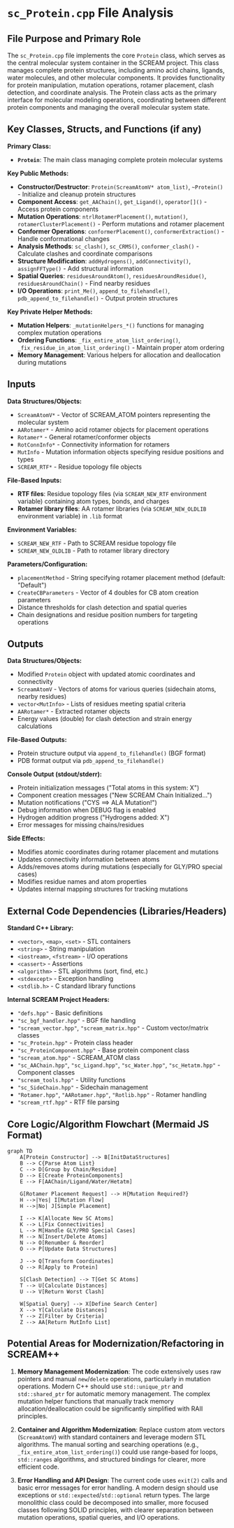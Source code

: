 # `sc_Protein.cpp` File Analysis

## File Purpose and Primary Role

The `sc_Protein.cpp` file implements the core `Protein` class, which serves as the central molecular system container in the SCREAM project. This class manages complete protein structures, including amino acid chains, ligands, water molecules, and other molecular components. It provides functionality for protein manipulation, mutation operations, rotamer placement, clash detection, and coordinate analysis. The Protein class acts as the primary interface for molecular modeling operations, coordinating between different protein components and managing the overall molecular system state.

## Key Classes, Structs, and Functions (if any)

**Primary Class:**

- **`Protein`**: The main class managing complete protein molecular systems

**Key Public Methods:**

- **Constructor/Destructor**: `Protein(ScreamAtomV* atom_list)`, `~Protein()` - Initialize and cleanup protein structures
- **Component Access**: `get_AAChain()`, `get_Ligand()`, `operator[]()` - Access protein components
- **Mutation Operations**: `ntrlRotamerPlacement()`, `mutation()`, `rotamerClusterPlacement()` - Perform mutations and rotamer placement
- **Conformer Operations**: `conformerPlacement()`, `conformerExtraction()` - Handle conformational changes
- **Analysis Methods**: `sc_clash()`, `sc_CRMS()`, `conformer_clash()` - Calculate clashes and coordinate comparisons
- **Structure Modification**: `addHydrogens()`, `addConnectivity()`, `assignFFType()` - Add structural information
- **Spatial Queries**: `residuesAroundAtom()`, `residuesAroundResidue()`, `residuesAroundChain()` - Find nearby residues
- **I/O Operations**: `print_Me()`, `append_to_filehandle()`, `pdb_append_to_filehandle()` - Output protein structures

**Key Private Helper Methods:**

- **Mutation Helpers**: `_mutationHelpers_*()` functions for managing complex mutation operations
- **Ordering Functions**: `_fix_entire_atom_list_ordering()`, `_fix_residue_in_atom_list_ordering()` - Maintain proper atom ordering
- **Memory Management**: Various helpers for allocation and deallocation during mutations

## Inputs

**Data Structures/Objects:**

- `ScreamAtomV*` - Vector of SCREAM_ATOM pointers representing the molecular system
- `AARotamer*` - Amino acid rotamer objects for placement operations
- `Rotamer*` - General rotamer/conformer objects
- `RotConnInfo*` - Connectivity information for rotamers
- `MutInfo` - Mutation information objects specifying residue positions and types
- `SCREAM_RTF*` - Residue topology file objects

**File-Based Inputs:**

- **RTF files**: Residue topology files (via `SCREAM_NEW_RTF` environment variable) containing atom types, bonds, and charges
- **Rotamer library files**: AA rotamer libraries (via `SCREAM_NEW_OLDLIB` environment variable) in `.lib` format

**Environment Variables:**

- `SCREAM_NEW_RTF` - Path to SCREAM residue topology file
- `SCREAM_NEW_OLDLIB` - Path to rotamer library directory

**Parameters/Configuration:**

- `placementMethod` - String specifying rotamer placement method (default: "Default")
- `CreateCBParameters` - Vector of 4 doubles for CB atom creation parameters
- Distance thresholds for clash detection and spatial queries
- Chain designations and residue position numbers for targeting operations

## Outputs

**Data Structures/Objects:**

- Modified `Protein` object with updated atomic coordinates and connectivity
- `ScreamAtomV` - Vectors of atoms for various queries (sidechain atoms, nearby residues)
- `vector<MutInfo>` - Lists of residues meeting spatial criteria
- `AARotamer*` - Extracted rotamer objects
- Energy values (double) for clash detection and strain energy calculations

**File-Based Outputs:**

- Protein structure output via `append_to_filehandle()` (BGF format)
- PDB format output via `pdb_append_to_filehandle()`

**Console Output (stdout/stderr):**

- Protein initialization messages ("Total atoms in this system: X")
- Component creation messages ("New SCREAM Chain Initialized...")
- Mutation notifications ("CYS ==> ALA Mutation!")
- Debug information when DEBUG flag is enabled
- Hydrogen addition progress ("Hydrogens added: X")
- Error messages for missing chains/residues

**Side Effects:**

- Modifies atomic coordinates during rotamer placement and mutations
- Updates connectivity information between atoms
- Adds/removes atoms during mutations (especially for GLY/PRO special cases)
- Modifies residue names and atom properties
- Updates internal mapping structures for tracking mutations

## External Code Dependencies (Libraries/Headers)

**Standard C++ Library:**

- `<vector>`, `<map>`, `<set>` - STL containers
- `<string>` - String manipulation
- `<iostream>`, `<fstream>` - I/O operations
- `<cassert>` - Assertions
- `<algorithm>` - STL algorithms (sort, find, etc.)
- `<stdexcept>` - Exception handling
- `<stdlib.h>` - C standard library functions

**Internal SCREAM Project Headers:**

- `"defs.hpp"` - Basic definitions
- `"sc_bgf_handler.hpp"` - BGF file handling
- `"scream_vector.hpp"`, `"scream_matrix.hpp"` - Custom vector/matrix classes
- `"sc_Protein.hpp"` - Protein class header
- `"sc_ProteinComponent.hpp"` - Base protein component class
- `"scream_atom.hpp"` - SCREAM_ATOM class
- `"sc_AAChain.hpp"`, `"sc_Ligand.hpp"`, `"sc_Water.hpp"`, `"sc_Hetatm.hpp"` - Component classes
- `"scream_tools.hpp"` - Utility functions
- `"sc_SideChain.hpp"` - Sidechain management
- `"Rotamer.hpp"`, `"AARotamer.hpp"`, `"Rotlib.hpp"` - Rotamer handling
- `"scream_rtf.hpp"` - RTF file parsing

## Core Logic/Algorithm Flowchart (Mermaid JS Format)

```mermaid
graph TD
    A[Protein Constructor] --> B[InitDataStructures]
    B --> C{Parse Atom List}
    C --> D[Group by Chain/Residue]
    D --> E[Create ProteinComponents]
    E --> F[AAChain/Ligand/Water/Hetatm]

    G[Rotamer Placement Request] --> H{Mutation Required?}
    H -->|Yes| I[Mutation Flow]
    H -->|No| J[Simple Placement]

    I --> K[Allocate New SC Atoms]
    K --> L[Fix Connectivities]
    L --> M[Handle GLY/PRO Special Cases]
    M --> N[Insert/Delete Atoms]
    N --> O[Renumber & Reorder]
    O --> P[Update Data Structures]

    J --> Q[Transform Coordinates]
    Q --> R[Apply to Protein]

    S[Clash Detection] --> T[Get SC Atoms]
    T --> U[Calculate Distances]
    U --> V[Return Worst Clash]

    W[Spatial Query] --> X[Define Search Center]
    X --> Y[Calculate Distances]
    Y --> Z[Filter by Criteria]
    Z --> AA[Return MutInfo List]
```

## Potential Areas for Modernization/Refactoring in SCREAM++

1. **Memory Management Modernization**: The code extensively uses raw pointers and manual `new`/`delete` operations, particularly in mutation operations. Modern C++ should use `std::unique_ptr` and `std::shared_ptr` for automatic memory management. The complex mutation helper functions that manually track memory allocation/deallocation could be significantly simplified with RAII principles.

2. **Container and Algorithm Modernization**: Replace custom atom vectors (`ScreamAtomV`) with standard containers and leverage modern STL algorithms. The manual sorting and searching operations (e.g., `_fix_entire_atom_list_ordering()`) could use range-based for loops, `std::ranges` algorithms, and structured bindings for clearer, more efficient code.

3. **Error Handling and API Design**: The current code uses `exit(2)` calls and basic error messages for error handling. A modern design should use exceptions or `std::expected`/`std::optional` return types. The large monolithic class could be decomposed into smaller, more focused classes following SOLID principles, with clearer separation between mutation operations, spatial queries, and I/O operations.
